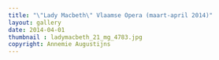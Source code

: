 ```yaml
---
title: "\"Lady Macbeth\" Vlaamse Opera (maart-april 2014)" 
layout: gallery
date: 2014-04-01
thumbnail : ladymacbeth_21_mg_4783.jpg
copyright: Annemie Augustijns
---
```


